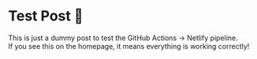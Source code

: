 # Test Post 🚀

This is just a dummy post to test the GitHub Actions → Netlify pipeline.  
If you see this on the homepage, it means everything is working correctly!